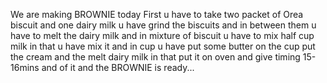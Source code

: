 We are making BROWNIE today First u have to take two packet of Orea biscuit and one dairy milk u have grind the biscuits and in between them u have to melt the dairy milk and in mixture of biscuit u have to mix half cup milk in that u have mix it and in cup u have put some butter on the cup put the cream and the melt dairy milk in that put it on oven and give timing 15-16mins and of it and the BROWNIE is ready...